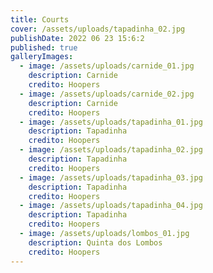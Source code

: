 ```yaml
---
title: Courts
cover: /assets/uploads/tapadinha_02.jpg
publishDate: 2022 06 23 15:6:2
published: true
galleryImages:
  - image: /assets/uploads/carnide_01.jpg
    description: Carnide
    credito: Hoopers
  - image: /assets/uploads/carnide_02.jpg
    description: Carnide
    credito: Hoopers
  - image: /assets/uploads/tapadinha_01.jpg
    description: Tapadinha
    credito: Hoopers
  - image: /assets/uploads/tapadinha_02.jpg
    description: Tapadinha
    credito: Hoopers
  - image: /assets/uploads/tapadinha_03.jpg
    description: Tapadinha
    credito: Hoopers
  - image: /assets/uploads/tapadinha_04.jpg
    description: Tapadinha
    credito: Hoopers
  - image: /assets/uploads/lombos_01.jpg
    description: Quinta dos Lombos
    credito: Hoopers
---
```

